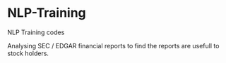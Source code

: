 # NLP-Training
NLP Training codes

Analysing SEC / EDGAR financial reports to find the reports are usefull to stock holders.
